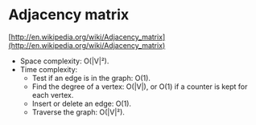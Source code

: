 # Adjacency matrix

[http://en.wikipedia.org/wiki/Adjacency_matrix](http://en.wikipedia.org/wiki/Adjacency_matrix)

* Space complexity: O(|V|²).
* Time complexity:
    * Test if an edge is in the graph: O(1).
    * Find the degree of a vertex: O(|V|), or O(1) if a counter is kept for each vertex.
    * Insert or delete an edge: O(1).
    * Traverse the graph: O(|V|²).
